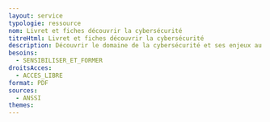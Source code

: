 ```yaml
---
layout: service
typologie: ressource
nom: Livret et fiches découvrir la cybersécurité
titreHtml: Livret et fiches découvrir la cybersécurité
description: Découvrir le domaine de la cybersécurité et ses enjeux au travers de 13 fiches pédagogiques.
besoins:
  - SENSIBILISER_ET_FORMER
droitsAcces:
  - ACCES_LIBRE
format: PDF
sources:
  - ANSSI
themes:
---
```

